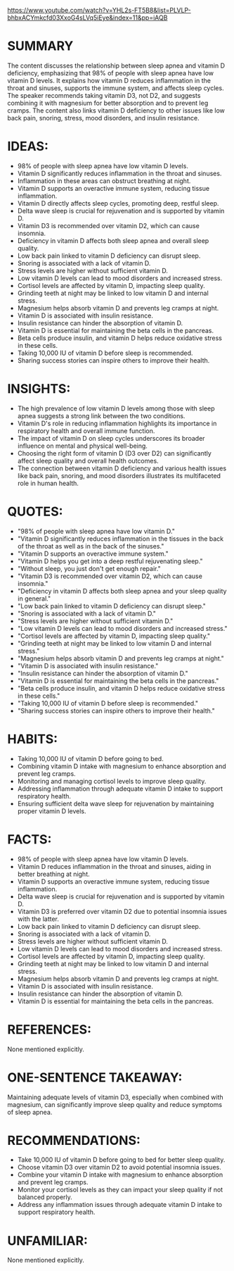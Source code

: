 https://www.youtube.com/watch?v=YHL2s-FT5B8&list=PLVLP-bhbxACYmkcfd03XxoG4sLVq5iEye&index=11&pp=iAQB
# SUMMARY

The content discusses the relationship between sleep apnea and vitamin D deficiency, emphasizing that 98% of people with sleep apnea have low vitamin D levels. It explains how vitamin D reduces inflammation in the throat and sinuses, supports the immune system, and affects sleep cycles. The speaker recommends taking vitamin D3, not D2, and suggests combining it with magnesium for better absorption and to prevent leg cramps. The content also links vitamin D deficiency to other issues like low back pain, snoring, stress, mood disorders, and insulin resistance.

# IDEAS:

- 98% of people with sleep apnea have low vitamin D levels.
- Vitamin D significantly reduces inflammation in the throat and sinuses.
- Inflammation in these areas can obstruct breathing at night.
- Vitamin D supports an overactive immune system, reducing tissue inflammation.
- Vitamin D directly affects sleep cycles, promoting deep, restful sleep.
- Delta wave sleep is crucial for rejuvenation and is supported by vitamin D.
- Vitamin D3 is recommended over vitamin D2, which can cause insomnia.
- Deficiency in vitamin D affects both sleep apnea and overall sleep quality.
- Low back pain linked to vitamin D deficiency can disrupt sleep.
- Snoring is associated with a lack of vitamin D.
- Stress levels are higher without sufficient vitamin D.
- Low vitamin D levels can lead to mood disorders and increased stress.
- Cortisol levels are affected by vitamin D, impacting sleep quality.
- Grinding teeth at night may be linked to low vitamin D and internal stress.
- Magnesium helps absorb vitamin D and prevents leg cramps at night.
- Vitamin D is associated with insulin resistance.
- Insulin resistance can hinder the absorption of vitamin D.
- Vitamin D is essential for maintaining the beta cells in the pancreas.
- Beta cells produce insulin, and vitamin D helps reduce oxidative stress in these cells.
- Taking 10,000 IU of vitamin D before sleep is recommended.
- Sharing success stories can inspire others to improve their health.

# INSIGHTS:

- The high prevalence of low vitamin D levels among those with sleep apnea suggests a strong link between the two conditions.
- Vitamin D's role in reducing inflammation highlights its importance in respiratory health and overall immune function.
- The impact of vitamin D on sleep cycles underscores its broader influence on mental and physical well-being.
- Choosing the right form of vitamin D (D3 over D2) can significantly affect sleep quality and overall health outcomes.
- The connection between vitamin D deficiency and various health issues like back pain, snoring, and mood disorders illustrates its multifaceted role in human health.

# QUOTES:

- "98% of people with sleep apnea have low vitamin D."
- "Vitamin D significantly reduces inflammation in the tissues in the back of the throat as well as in the back of the sinuses."
- "Vitamin D supports an overactive immune system."
- "Vitamin D helps you get into a deep restful rejuvenating sleep."
- "Without sleep, you just don't get enough repair."
- "Vitamin D3 is recommended over vitamin D2, which can cause insomnia."
- "Deficiency in vitamin D affects both sleep apnea and your sleep quality in general."
- "Low back pain linked to vitamin D deficiency can disrupt sleep."
- "Snoring is associated with a lack of vitamin D."
- "Stress levels are higher without sufficient vitamin D."
- "Low vitamin D levels can lead to mood disorders and increased stress."
- "Cortisol levels are affected by vitamin D, impacting sleep quality."
- "Grinding teeth at night may be linked to low vitamin D and internal stress."
- "Magnesium helps absorb vitamin D and prevents leg cramps at night."
- "Vitamin D is associated with insulin resistance."
- "Insulin resistance can hinder the absorption of vitamin D."
- "Vitamin D is essential for maintaining the beta cells in the pancreas."
- "Beta cells produce insulin, and vitamin D helps reduce oxidative stress in these cells."
- "Taking 10,000 IU of vitamin D before sleep is recommended."
- "Sharing success stories can inspire others to improve their health."

# HABITS:

- Taking 10,000 IU of vitamin D before going to bed.
- Combining vitamin D intake with magnesium to enhance absorption and prevent leg cramps.
- Monitoring and managing cortisol levels to improve sleep quality.
- Addressing inflammation through adequate vitamin D intake to support respiratory health.
- Ensuring sufficient delta wave sleep for rejuvenation by maintaining proper vitamin D levels.

# FACTS:

- 98% of people with sleep apnea have low vitamin D levels.
- Vitamin D reduces inflammation in the throat and sinuses, aiding in better breathing at night.
- Vitamin D supports an overactive immune system, reducing tissue inflammation.
- Delta wave sleep is crucial for rejuvenation and is supported by vitamin D.
- Vitamin D3 is preferred over vitamin D2 due to potential insomnia issues with the latter.
- Low back pain linked to vitamin D deficiency can disrupt sleep.
- Snoring is associated with a lack of vitamin D.
- Stress levels are higher without sufficient vitamin D.
- Low vitamin D levels can lead to mood disorders and increased stress.
- Cortisol levels are affected by vitamin D, impacting sleep quality.
- Grinding teeth at night may be linked to low vitamin D and internal stress.
- Magnesium helps absorb vitamin D and prevents leg cramps at night.
- Vitamin D is associated with insulin resistance.
- Insulin resistance can hinder the absorption of vitamin D.
- Vitamin D is essential for maintaining the beta cells in the pancreas.

# REFERENCES:

None mentioned explicitly.

# ONE-SENTENCE TAKEAWAY:

Maintaining adequate levels of vitamin D3, especially when combined with magnesium, can significantly improve sleep quality and reduce symptoms of sleep apnea.

# RECOMMENDATIONS:

- Take 10,000 IU of vitamin D before going to bed for better sleep quality.
- Choose vitamin D3 over vitamin D2 to avoid potential insomnia issues.
- Combine your vitamin D intake with magnesium to enhance absorption and prevent leg cramps.
- Monitor your cortisol levels as they can impact your sleep quality if not balanced properly.
- Address any inflammation issues through adequate vitamin D intake to support respiratory health.

# UNFAMILIAR:

None mentioned explicitly.
